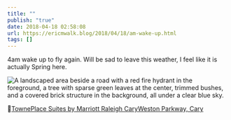 ```yaml
---
title: ""
publish: "true"
date: 2018-04-18 02:58:08
url: https://ericmwalk.blog/2018/04/18/am-wake-up.html
tags: []
---
```

4am wake up to fly again. Will be sad to leave this weather, I feel like it is actually Spring here.

![A landscaped area beside a road with a red fire hydrant in the foreground, a tree with sparse green leaves at the center, trimmed bushes, and a covered brick structure in the background, all under a clear blue sky.](https://ericmwalk.blog/uploads/2022/88ea69b5fc.jpg)

📍[TownePlace Suites by Marriott Raleigh CaryWeston Parkway, Cary](https://maps.apple.com/?q=TownePlace%20Suites%20by%20Marriott%20Raleigh%20CaryWeston%20Parkway%0A120%20Sage%20Commons%20Way%0ACary%20NC%2027513%0AUnited%20States&ll=35.827717,-78.805903)